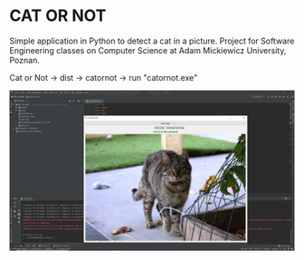 # CAT OR NOT

Simple application in Python to detect a cat in a picture. Project for Software Engineering classes on Computer Science at Adam Mickiewicz University, Poznan.



Cat or Not -> dist -> catornot -> run "catornot.exe"

![12345](https://github.com/WangHoHan/cat-or-not/blob/main/cat-or-not.png)
